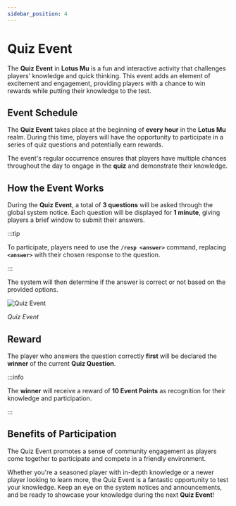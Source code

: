 ```yaml
---
sidebar_position: 4
---
```


# Quiz Event

The **Quiz Event** in **Lotus Mu** is a fun and interactive activity that challenges players' knowledge and quick thinking. This event adds an element of excitement and engagement, providing players with a chance to win rewards while putting their knowledge to the test.

## Event Schedule

The **Quiz Event** takes place at the beginning of **every hour** in the **Lotus Mu** realm. During this time, players will have the opportunity to participate in a series of quiz questions and potentially earn rewards.

The event's regular occurrence ensures that players have multiple chances throughout the day to engage in the **quiz** and demonstrate their knowledge.

## How the Event Works

During the **Quiz Event**, a total of **3 questions** will be asked through the global system notice. Each question will be displayed for **1 minute**, giving players a brief window to submit their answers.

:::tip

To participate, players need to use the **`/resp <answer>`** command, replacing **`<answer>`** with their chosen response to the question.

:::

The system will then determine if the answer is correct or not based on the provided options.

![Quiz Event](/img/events/quiz-event.jpg)

_Quiz Event_

## Reward

The player who answers the question correctly **first** will be declared the **winner** of the current **Quiz Question**.

:::info

The **winner** will receive a reward of **10 Event Points** as recognition for their knowledge and participation.

:::

## Benefits of Participation

The Quiz Event promotes a sense of community engagement as players come together to participate and compete in a friendly environment.

Whether you're a seasoned player with in-depth knowledge or a newer player looking to learn more, the Quiz Event is a fantastic opportunity to test your knowledge. Keep an eye on the system notices and announcements, and be ready to showcase your knowledge during the next **Quiz Event**!
